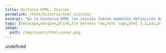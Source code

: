 ```yaml
---
title: Historia HTML. Inicios
permalink: /html/historia-html-inicios/
excerpt: "En la historia HTML los inicios fueron momentos definición de HTML Tags, HTML 2.0 y HTML 3.2."
tags: [netscape,marquee,blink,tim berners lee,html tags,html 3.2,w3c,http,sgml,mosaic,html 2.0,mathml]
image:
  path: /img/covers/html-cover.png
---
```

undefined